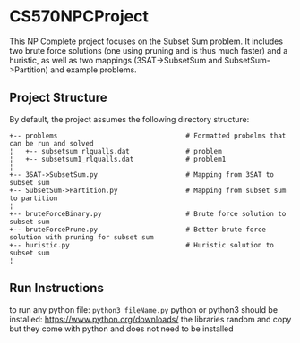 # CS570NPCProject

This NP Complete project focuses on the Subset Sum problem. 
It includes two brute force solutions (one using pruning and is thus much faster) and a huristic, as well as two mappings (3SAT->SubsetSum and SubsetSum->Partition) and example problems.


## Project Structure
By default, the project assumes the following directory structure:
 
    +-- problems                                # Formatted probelms that can be run and solved
    ¦   +-- subsetsum_rlqualls.dat              # problem
    ¦   +-- subsetsum1_rlqualls.dat             # problem1
    ¦   
    +-- 3SAT->SubsetSum.py                      # Mapping from 3SAT to subset sum
    +-- SubsetSum->Partition.py                 # Mapping from subset sum to partition
    ¦   
    +-- bruteForceBinary.py                     # Brute force solution to subset sum 
    +-- bruteForcePrune.py                      # Better brute force solution with pruning for subset sum
    +-- huristic.py                             # Huristic solution to subset sum
    ¦


## Run Instructions
to run any python file:
```python3 fileName.py```
python or python3 should be installed: https://www.python.org/downloads/
the libraries random and copy but they come with python and does not need to be installed
